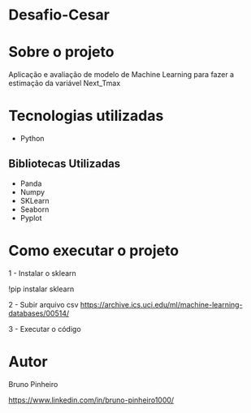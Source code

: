 # Desafio-Cesar

# Sobre o projeto

 Aplicação e avaliação de modelo de Machine Learning para fazer a estimação da variável Next_Tmax

# Tecnologias utilizadas
- Python

## Bibliotecas Utilizadas
- Panda
- Numpy
- SKLearn
- Seaborn 
- Pyplot

# Como executar o projeto

1 - Instalar o sklearn 

!pip instalar sklearn

2 - Subir arquivo csv
https://archive.ics.uci.edu/ml/machine-learning-databases/00514/

3 - Executar o código

# Autor

Bruno Pinheiro 

https://www.linkedin.com/in/bruno-pinheiro1000/
